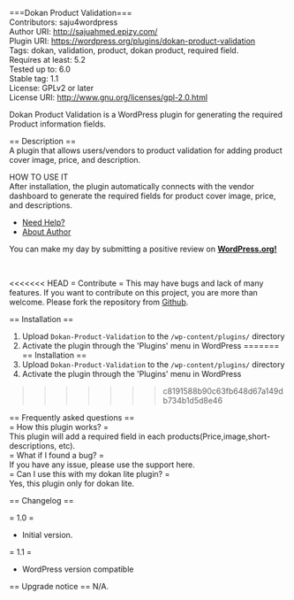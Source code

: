 ===Dokan Product Validation===</br>
Contributors: saju4wordpress</br>
Author URI:  http://sajuahmed.epizy.com/</br>
Plugin URI: https://wordpress.org/plugins/dokan-product-validation</br>
Tags: dokan, validation, product, dokan product, required field.</br>
Requires at least: 5.2</br>
Tested up to: 6.0</br>
Stable tag: 1.1</br>
License: GPLv2 or later </br>
License URI: http://www.gnu.org/licenses/gpl-2.0.html</br>

Dokan Product Validation is a WordPress plugin for generating the required Product information fields.</br>

== Description ==</br>
A plugin that allows users/vendors to product validation for adding product cover image, price, and description.</br>

HOW TO USE IT</br>
After installation, the plugin automatically connects with the vendor dashboard to generate the required fields for product cover image, price, and descriptions.</br> 


*   [Need Help?](http://sajuahmed.epizy.com/)</br>
*   [About Author](http://sajuahmed.epizy.com/)</br>


You can make my day by submitting a positive review on <a href="https://wordpress.org/support/plugin/dokan-product-validation/reviews/" target="_blank"><strong>WordPress.org!</strong></a></p></br>

<<<<<<< HEAD
= Contribute =
This may have bugs and lack of many features. If you want to contribute on this project, you are more than welcome. Please fork the repository from [Github](https://github.com/Riyadh1734/dokan-product-validation).

== Installation ==
1. Upload `Dokan-Product-Validation` to the `/wp-content/plugins/` directory
2. Activate the plugin through the 'Plugins' menu in WordPress
=======
== Installation ==</br>
1. Upload `Dokan-Product-Validation` to the `/wp-content/plugins/` directory</br>
2. Activate the plugin through the 'Plugins' menu in WordPress</br>
>>>>>>> c8191588b90c63fb648d67a149db734b1d5d8e46

== Frequently asked questions ==</br>
= How this plugin works? =</br>
This plugin will add a required field in each products(Price,image,short-descriptions, etc).</br>
= What if I found a bug? =</br>
If you have any issue, please use the support here.</br>
= Can I use this with my dokan lite plugin? =</br>
Yes, this plugin only for dokan lite.</br>

== Changelog ==

= 1.0 =

* Initial version.

= 1.1 =

* WordPress version compatible

== Upgrade notice ==
N/A.
